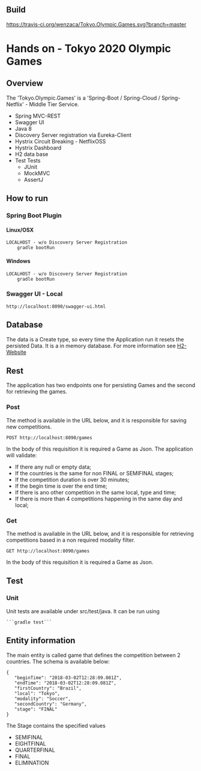 ## Build
https://travis-ci.org/wenzaca/Tokyo.Olympic.Games.svg?branch=master

# Hands on - Tokyo 2020 Olympic Games
## Overview
The 'Tokyo.Olympic.Games' is a 'Spring-Boot / Spring-Cloud / Spring-Netflix' - Middle Tier Service.

* Spring MVC-REST
* Swagger UI
* Java 8
* Discovery Server registration via Eureka-Client
* Hystrix Circuit Breaking - NetflixOSS
* Hystrix Dashboard
* H2 data base
* Test Tests
	* JUnit
	* MockMVC
	* AssertJ

## How to run
### Spring Boot Plugin

#### Linux/OSX
	LOCALHOST - w/o Discovery Server Registration
		gradle bootRun

#### Windows
	LOCALHOST - w/o Discovery Server Registration
		gradle bootRun

### Swagger UI - Local
	http://localhost:8090/swagger-ui.html

## Database
The data is a Create type, so every time the Application run it resets the persisted Data. It is a in memory database. 
For more information see [H2-Website](http://www.h2database.com/html/main.html, "H2")

## Rest
The application has two endpoints one for persisting Games and the second for retrieving the games.
### Post
The method is available in the URL below, and it is responsible for saving new competitions.

```POST http://localhost:8090/games```

In the body of this requisition it is required a Game as Json.
The application will validate:
* If there any null or empty data;
* If the countries is the same for non FINAL or SEMIFINAL stages;
* If the competition duration is over 30 minutes;
* If the begin time is over the end time;
* If there is ano other competition in the same local, type and time;
* If there is more than 4 competitions happening in the same day and local;
### Get
The method is available in the URL below, and it is responsible for retrieving competitions based in a non required modality filter.

```GET http://localhost:8090/games```

In the body of this requisition it is required a Game as Json.

## Test
### Unit
Unit tests are available under src/test/java. It can be run using

    ```gradle test```

## Entity information
The main entity is called game that defines the competition between 2 countries. The schema is available below:
```
{
   "beginTime": "2018-03-02T12:28:09.081Z",
   "endTime": "2018-03-02T12:28:09.081Z",
   "firstCountry": "Brazil",
   "local": "Tokyo",
   "modality": "Soccer",
   "secondCountry": "Germany",
   "stage": "FINAL"
}
```

The Stage contains the specified values
* SEMIFINAL
* EIGHTFINAL
* QUARTERFINAL
* FINAL
* ELIMINATION

